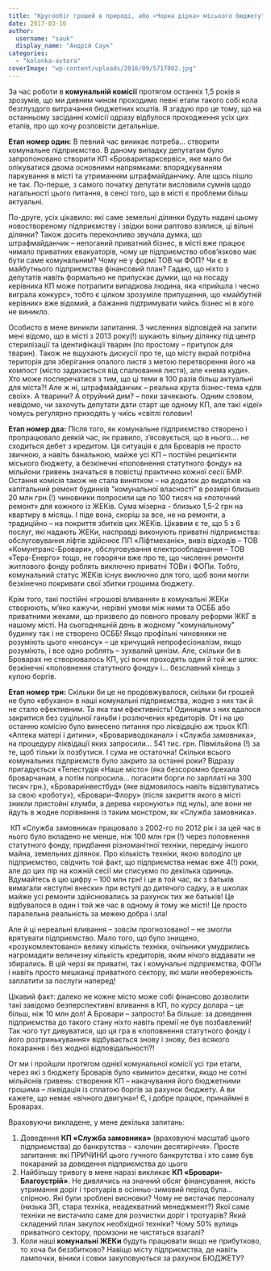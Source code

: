 ```yaml
---
title: "Кругообіг грошей в природі, або «Чорна дірка» міського бюджету"
date: 2017-03-16
author: 
  username: "sauk"
  display_name: "Андрій Саук"
categories: 
  - "kolonka-avtora"
coverImage: "wp-content/uploads/2016/09/5717002.jpg"
---
```


За час роботи в **комунальній комісії** протягом останніх 1,5 років я зрозумів, що ми дивним чином проходимо певні етапи такого собі кола безглуздого витрачання бюджетних коштів. Я згадую про це тому, що на останньому засіданні комісії одразу відбулося проходження усіх цих етапів, про що хочу розповісти детальніше.

**Етап номер один:** В певний час виникає потреба… створити комунальне підприємство. В даному випадку депутатам було запропоновано створити КП «Броварипарксервіс», яке мало би опікуватися двома основними напрямками: впорядкуванням паркування в місті та утриманням штрафмайданчику. Але щось пішло не так. По-перше, з самого початку депутати висловили сумнів щодо нагальності цього питання, в сенсі того, що в місті є проблеми більш актуальні.

По-друге, усіх цікавило: які саме земельні ділянки будуть надані цьому новоствореному підприємству і звідки вони раптово взялися, ці вільні ділянки? Також досить переконливо звучала думка, що штрафмайданчик – непоганий приватний бізнес, в місті вже працює чимало приватних евакуаторів, чому це підприємство обов’язково має бути саме комунальним? Чому не у формі ТОВ чи ФОП? Чи є в майбутнього підприємства фінансовий план? Гадаю, що ніхто з депутатів навіть формально не припускає думки, що на посаду керівника КП може потрапити випадкова людина, яка «прийшла і чесно виграла конкурс», тобто є цілком зрозуміле припущення, що «майбутній керівник» вже відомий, а бажання підтримувати чийсь бізнес ні в кого не виникло.

Особисто в мене виникли запитання. З численних відповідей на запити мені відомо, що в місті з 2013 року(!) шукають вільну ділянку під центр стерилізації та ідентифікації тварин (по простому – притулок для тварин). Також не вщухають дискусії про те, що місту вкрай потрібна територія для зберігання опалого листя з метою перетворення його на компост (місто задихається від спалювання листя), але «нема куди». Хто може посперечатися з тим, що ці теми в 100 разів більш актуальні для міста?! Але ж ні, штрафмайданчик – реальна крута бізнес-тема «для своїх». А тварини? А отруйний дим? – поки зачекають. Одним словом, невідомо, чи захочуть депутати дати старт ще одному КП, але такі «ідеї» чомусь регулярно приходять у чиїсь «світлі голови»!

**Етап номер два:** Після того, як комунальне підприємство створено і пропрацювало деякій час, як правило, з’ясовується, що в нього…. не сходиться дебет з кредитом. Ця ситуація є для Броварів не просто звичною, а навіть банальною, майже усі КП – постійні реципієнти міського бюджету, а безкінечні «поповнення статутного фонду» на мільйони гривень значаться в повістці практично кожної сесії БМР. Остання комісія також не стала винятком – на додаток до видатків на капітальний ремонт будинків "комунальної власності" в розмірі близько 20 млн грн.(!) чиновники попросили ще по 100 тисяч на «поточний ремонт» для кожного із ЖЕКів. Сума мізерна - близько 1,5-2 грн на квартиру в місяць. І піде вона, скоріш за все, не на ремонти, а традиційно – на покриття збитків цих ЖЕКів. Цікавим є те, що 5 з 6 послуг, які надають ЖЕКи, насправді виконують приватні підприємства: обслуговування ліфтів здійснює ПП «Ліфтмеханік», вивіз відходів – ТОВ «Комунтранс-Бровари», обслуговування електрообладнання – ТОВ «Тера-Енерго» тощо, не говорячи вже про те, що численні ремонти житлового фонду роблять виключно приватні ТОВи і ФОПи. Тобто, комунальний статус ЖЕКів існує виключно для того, щоб вони могли безкінечно покривати свої збитки грошима бюджету.

Крім того, такі постійні «грошові вливання» в комунальні ЖЕКи створюють, м’яко кажучи, нерівні умови між ними та ОСББ або приватними жеками, що призвело до повного провалу реформи ЖКГ в нашому місті. На сьогодняшній день в жодному "комунальному" будинку так і не створено ОСББ! Якщо профільні чиновники не розуміють цього «нюансу» – це кричущий непрофесіоналізм, якщо розуміють, і все одно роблять – зухвалий цинізм. Але, скільки би в Броварах не створювалось КП, усі вони проходять один й той же шлях: безкінечні «поповнення статутного фонду» і… безславний кінець з купою боргів.

**Етап номер три:** Скільки би це не продовжувалося, скільки би грошей не було «вбухано» в наші комунальні підприємства, жодне з них так й не стало ефективним. Та яка там ефективність! Одиницям з них вдалося закритися без суцільної ганьби і розлючених кредиторів. От і на цю останню комісію було винесено питання про ліквідацію аж трьох КП: «Аптека матері і дитини», «Бровариводоканал» і «Служба замовника», на процедуру ліквідації яких запросили… 541 тис. грн. Півмільйона (!) за те, щоб тільки їх позбутися. І сума не остаточна! Скільки всього комунальних підприємств було закрито за останні роки? Відразу пригадується «Телестудія «Наше місто» (яка безсоромно брехала броварчанам, а потім попросила… погасити борги по зарплаті на 300 тисяч грн.), «Бровариінвестбуд» (яке відмовилось навіть відзвітуватись за свою «роботу»), «Бровари-Флору» (після закриття якого в місті зникли пристойні клумби, а дерева «кронують» під нуль), але вони не йдуть в жодне порівняння із таким монстром, як «Служба замовника».

 КП «Служба замовника» працювало з 2002-го по 2012 рік і за цей час в нього було вкладено не менше, ніж 100 млн грн (!) через поповнення статутного фонду, придбання різноманітної техніки, передачу іншого майна, земельних ділянок. Про кількість техніки, якою володіло це підприємство, свідчить той факт, що підприємства немає вже 4(!) роки, але до цих пір на кожній сесії ми списуємо по декілька одиниць. Вдумайтесь в цю цифру – 100 млн грн! і це в той час, як з батьків вимагали «вступні внески» при вступі до дитячого садку, а в школах майже усі ремонти здійснювались за рахунок тих же батьків! Це відбувалося в один і той же час в одному й тому же місті! Це просто паралельна реальність за межею добра і зла!

Але й ці нереальні вливання – зовсім прогнозовано! – не змогли врятувати підприємство. Мало того, що було знищено, «розукомлектовано» велику кількість техніки, очільники умудрились нагромадити величезну кількість кредиторів, яким нічого віддавати не збирались. В цій черзі як приватні, так і комунальні підприємства, ФОПи і навіть просто мешканці приватного сектору, які мали необережність заплатити за послуги наперед!

Цікавий факт: далеко не кожне місто може собі фінансово дозволити такі завідомо безперспективні вливання в КП, по курсу долара – це більш, ніж 10 млн дол! А Бровари – запросто! Ба більше: за доведення підприємства до такого стану ніхто навіть премії не був позбавлений! Так чого тут дивуватися, що ця гра в «поповнення статутного фонду і його розтринькування» відбувається знову і знову, без всякого покарання і без жодної відповідальності?!

От ми і пройшли протягом однієї комунальної комісії усі три етапи, через які з бюджету Броварів було «вимито» десятки, якщо не сотні мільйонів гривень: створення КП – накачування його бюджетними грошима – ліквідація із сплатою боргів за рахунок бюджету. А ви кажете, що немає «вічного двигуна»! Є, і добре працює, принаймні в Броварах.

Враховуючи викладене, у мене декілька запитань:

1. Доведення **КП «Служба замовника»** (враховуючі масштаб цього підприємства) до банкрутства – «злочин десятиріччя». Просте запитання: які ПРИЧИНИ цього гучного банкрутства і хто саме був покараний за доведення підприємства до цього
2. Найбільшу тривогу в мене наразі викликає **КП «Бровари-Благоустрій»**. Не дивлячись на значний обсяг фінансування, якість утримання доріг і тротуарів в осінньо-зимовий період була… спірною. Які були зроблені висновки? Чому не вистачає персоналу (низька ЗП, стара техніка, неадекватний менеджмент?) Якої саме техніки не вистачило саме для розчистки доріг і тротуарів? Який складений план закупок необхідної техніки? Чому 50% вулиць приватного сектору, промзони не чистяться взагалі?
3. Коли наші **комунальні ЖЕКи** будуть працювати якщо не прибутково, то хоча би беззбитково? Навіщо місту підприємства, де навіть лампочки, віники і совки закуповуються за рахунок БЮДЖЕТУ?
